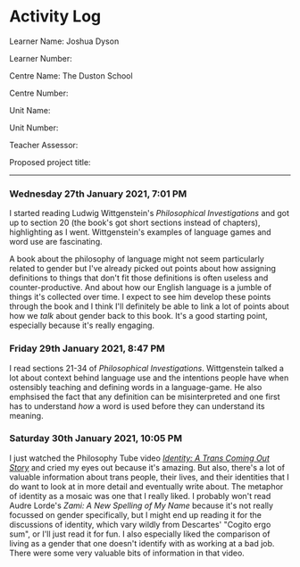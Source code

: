 # Activity Log

Learner Name: Joshua Dyson

Learner Number:

Centre Name: The Duston School

Centre Number:

Unit Name:

Unit Number:

Teacher Assessor:

Proposed project title:

---


### Wednesday 27th January 2021, 7:01 PM

I started reading Ludwig Wittgenstein's *Philosophical Investigations* and got up to section 20 (the book's got short sections instead of chapters), highlighting as I went. Wittgenstein's examples of language games and word use are fascinating.

A book about the philosophy of language might not seem particularly related to gender but I've already picked out points about how assigning definitions to things that don't fit those definitions is often useless and counter-productive. And about how our English language is a jumble of things it's collected over time. I expect to see him develop these points through the book and I think I'll definitely be able to link a lot of points about how we *talk* about gender back to this book. It's a good starting point, especially because it's really engaging.

### Friday 29th January 2021, 8:47 PM

I read sections 21-34 of *Philosophical Investigations*. Wittgenstein talked a lot about context behind language use and the intentions people have when ostensibly teaching and defining words in a language-game. He also emphsised the fact that any definition can be misinterpreted and one first has to understand *how* a word is used before they can understand its meaning.

### Saturday 30th January 2021, 10:05 PM

I just watched the Philosophy Tube video *[Identity: A Trans Coming Out Story](https://www.youtube.com/watch?v=AITRzvm0Xtg)* and cried my eyes out because it's amazing. But also, there's a lot of valuable information about trans people, their lives, and their identities that I do want to look at in more detail and eventually write about. The metaphor of identity as a mosaic was one that I really liked. I probably won't read Audre Lorde's *Zami: A New Spelling of My Name* because it's not really focussed on gender specifically, but I might end up reading it for the discussions of identity, which vary wildly from Descartes' "Cogito ergo sum", or I'll just read it for fun. I also especially liked the comparison of living as a gender that one doesn't identify with as working at a bad job. There were some very valuable bits of information in that video.


